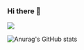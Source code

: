 ### Hi there 👋

<a href="https://velog.io/@yeshforest" target="_blank"><img src="https://img.shields.io/badge/Velog-20C997?style=flat&logo=Velog&logoColor=white"/></a>

![Anurag's GitHub stats](https://github-readme-stats.vercel.app/api?username=yeshforest&show_icons=true&theme=radical)
